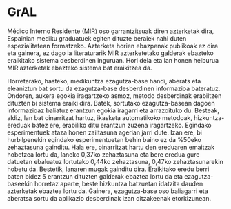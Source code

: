 # GrAL

Médico Interno Residente (MIR) oso garrantzitsuak diren azterketak dira, Espainian mediku graduatuek egiten dituzte beraiek nahi duten espezialitatean formatzeko. Azterketa horien ebazpenak publikoak ez dira eta gainera, ez dago ia literaturarik MIR azterketetako galderak ebazteko eraikitako sistema
desberdinen inguruan. Hori dela eta lan honen helburua MIR azterketak ebazteko sistema bat eraikitzea da.

Horretarako, hasteko, medikuntza ezagutza-base handi, aberats eta eleaniztun bat sortu da ezagutza-base desberdinen informazioa bateratuz. Ondoren, aukera egokia iragartzeko asmoz, metodo desberdinak erabiltzen dituzten bi sistema eraiki dira. Batek, sortutako ezagutza-basean dagoen informazioaz baliatuz erantzun egokia iragarri eta arrazoituko du. Besteak, aldiz, lan bat oinarritzat hartuz, ikasketa automatikoko metodoak, hizkuntza-ereduak batez ere, erabiliko ditu erantzun zuzena iragartzeko. Egindako esperimentuek ataza honen zailtasuna agerian jarri dute. Izan ere, bi hurbilpenekin egindako esperimentuetan behin baino ez da \%50eko zehaztasuna gainditu. Hala ere, oinarritzat hartu den ereduaren emaitzak hobetzea lortu da, laneko 0,37ko zehaztasuna eta bere eredua gure datuetan ebaluatuz lortutako 0,44ko zehaztasuna, 0,47ko zehaztasunarekin hobetu da. Bestetik, lanaren mugak gainditu dira. Eraikitako eredu berri baten bidez 5 erantzun dituzten galderak ebaztea lortu da eta ezagutza-baseekin horretaz aparte, beste hizkuntza batzuetan idatzita dauden azterketak ebaztea lortu da. Gainera, ezagutza-base oso baliagarri eta aberatsa sortu da aplikazio desberdinak izan ditzakeenak etorkizunean.
